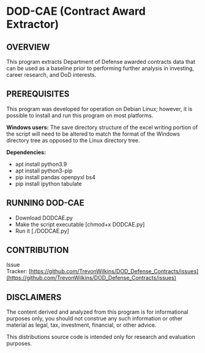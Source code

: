 
# DOD-CAE (Contract Award Extractor)

## OVERVIEW
This program extracts Department of Defense awarded contracts data that can be used as a baseline prior to performing further analysis in investing, career research, and DoD interests.

## PREREQUISITES

This program was developed for operation on Debian Linux; however, it is possible to install and run this program on most platforms.
 
**Windows  users:** 
The save directory structure of the excel writing portion of the script will need to be altered to match the format of the Windows directory tree as opposed to the Linux directory tree.

**Dependencies:**

- apt install python3.9
- apt install python3-pip
- pip install pandas openpyxl bs4 
- pip install ipython tabulate

## RUNNING  DOD-CAE

- Download DODCAE.py
- Make the script executable [chmod+x DODCAE.py]
- Run it [./DODCAE.py]

## CONTRIBUTION
Issue Tracker: [https://github.com/TrevonWilkins/DOD_Defense_Contracts/issues](https://github.com/TrevonWilkins/DOD_Defense_Contracts/issues)


## DISCLAIMERS

The content derived and analyzed from this program is for informational purposes only, you should not construe any such information or other material as legal, tax, investment, financial, or other advice.


This distributions source code is intended only for research and evaluation purposes.
